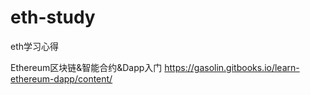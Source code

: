 # eth-study
eth学习心得

Ethereum区块链&智能合约&Dapp入门
https://gasolin.gitbooks.io/learn-ethereum-dapp/content/
